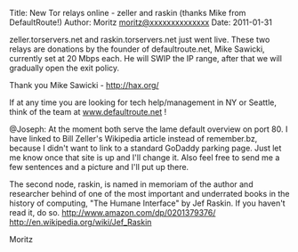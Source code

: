 Title:  New Tor relays online - zeller and raskin (thanks Mike from DefaultRoute!)
Author: Moritz <moritz@xxxxxxxxxxxxxx>
Date: 2011-01-31


zeller.torservers.net and raskin.torservers.net just went live. These
two relays are donations by the founder of defaultroute.net, Mike
Sawicki, currently set at 20 Mbps each. He will SWIP the IP range, after
that we will gradually open the exit policy.

Thank you Mike Sawicki - <http://hax.org/>

If at any time you are looking for tech help/management in NY or
Seattle, think of the team at www.defaultroute.net !

@Joseph: At the moment both serve the lame default overview on port 80.
I have linked to Bill Zeller's Wikipedia article instead of remember.bz,
because I didn't want to link to a standard GoDaddy parking page. Just
let me know once that site is up and I'll change it. Also feel free to
send me a few sentences and a picture and I'll put up there.

The second node, raskin, is named in memoriam of the author and
researcher behind of one of the most important and underrated books in
the history of computing, "The Humane Interface" by Jef Raskin. If you
haven't read it, do so.
<http://www.amazon.com/dp/0201379376/>
<http://en.wikipedia.org/wiki/Jef_Raskin>

Moritz
